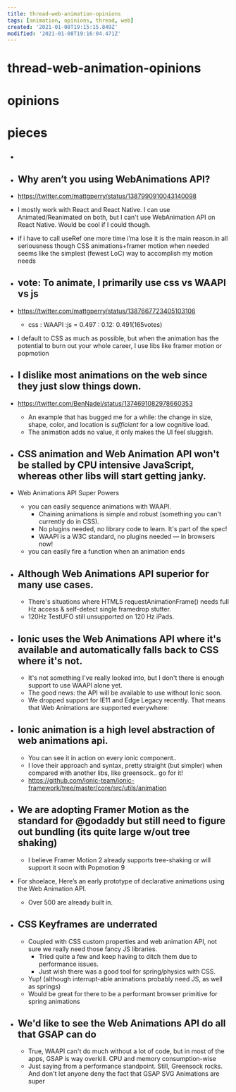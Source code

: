 ```yaml
---
title: thread-web-animation-opinions
tags: [animation, opinions, thread, web]
created: '2021-01-08T19:15:15.849Z'
modified: '2021-01-08T19:16:04.471Z'
---
```


# thread-web-animation-opinions

# opinions

# pieces

 - ## 

 - ## Why aren’t you using WebAnimations API?
 - https://twitter.com/mattgperry/status/1387990910043140098
 - I mostly work with React and React Native. I can use Animated/Reanimated on both, but I can't use WebAnimation API on React Native. Would be cool if I could though.
 - if i have to call useRef one more time i’ma lose it is the main reason.in all seriousness though CSS animations+framer motion when needed seems like the simplest (fewest LoC) way to accomplish my motion needs

 - ## vote: To animate, I primarily use css vs WAAPI vs js
 - https://twitter.com/mattgperry/status/1387667723405103106
   - css : WAAPI :js = 0.497 : 0.12: 0.491(165votes)
 - I default to CSS as much as possible, but when the animation has the potential to burn out your whole career, I use libs like framer motion or popmotion

 - ## I dislike most animations on the web since they just slow things down. 
 - https://twitter.com/BenNadel/status/1374691082978660353
   - An example that has bugged me for a while: the change in size, shape, color, and location is _sufficient_ for a low cognitive load. 
   - The animation adds no value, it only makes the UI feel sluggish.

- ## CSS animation and Web Animation API won't be stalled by CPU intensive JavaScript, whereas other libs will start getting janky.

- Web Animations API Super Powers
  - you can easily sequence animations with WAAPI. 
    - Chaining animations is simple and robust (something you can't currently do in CSS).
    - No plugins needed, no library code to learn. It's part of the spec!
    - WAAPI is a W3C standard, no plugins needed — in browsers now!
  - you can easily fire a function when an animation ends

- ## Although Web Animations API superior for many use cases.
  - There's situations where HTML5 requestAnimationFrame() needs full Hz access & self-detect single framedrop stutter.
  - 120Hz TestUFO still unsupported on 120 Hz iPads. 

- ## Ionic uses the Web Animations API where it's available and automatically falls back to CSS where it's not. 
  - It's not something I've really looked into, but I don't there is enough support to use WAAPI alone yet. 
  - The good news: the API will be available to use without Ionic soon.
  - We dropped support for IE11 and Edge Legacy recently. That means that Web Animations are supported everywhere:

- ## Ionic animation is a high level abstraction of web animations api. 
  - You can see it in action on every ionic component.. 
  - I love their approach and syntax, pretty straight (but simpler) when compared with another libs, like greensock.. go for it!
  - https://github.com/ionic-team/ionic-framework/tree/master/core/src/utils/animation

- ## We are adopting Framer Motion as the standard for @godaddy but still need to figure out bundling (its quite large w/out tree shaking)
  - I believe Framer Motion 2 already supports tree-shaking or will support it soon with Popmotion 9

- For shoelace, Here’s an early prototype of declarative animations using the Web Animation API. 
  - Over 500 are already built in.

- ## CSS Keyframes are underrated
  - Coupled with CSS custom properties and web animation API, not sure we really need those fancy JS libraries. 
    - Tried quite a few and keep having to ditch them due to performance issues. 
    - Just wish there was a good tool for spring/physics with CSS.
  - Yup! (although interrupt-able animations probably need JS, as well as springs)
  - Would be great for there to be a performant browser primitive for spring animations

- ## We'd like to see the Web Animations API do all that GSAP can do
  - True, WAAPI can't do much without a lot of code, but in most of the apps, GSAP is way overkill. CPU and memory consumption-wise
  - Just saying from a performance standpoint. Still, Greensock rocks. And don't let anyone deny the fact that GSAP SVG Animations are super

 
